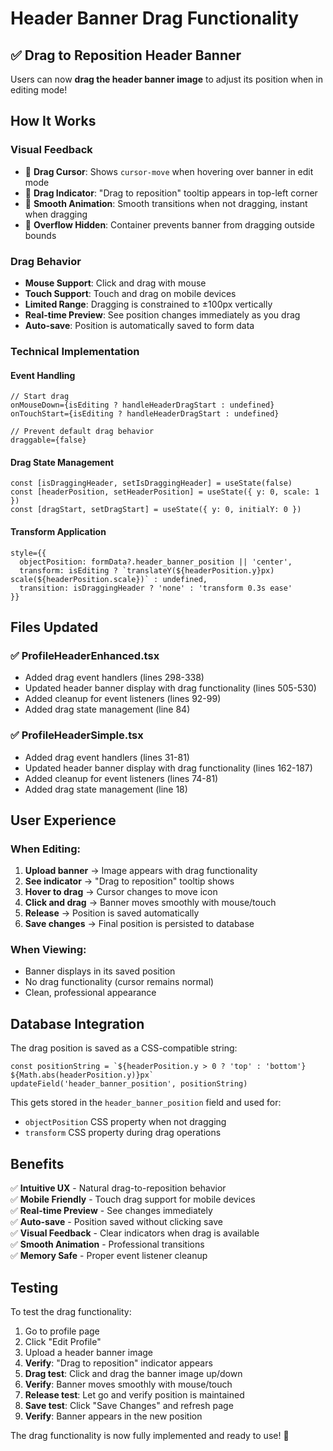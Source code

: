 # Header Banner Drag Functionality

## ✅ **Drag to Reposition Header Banner**

Users can now **drag the header banner image** to adjust its position when in editing mode!

## How It Works

### **Visual Feedback**
- 🎯 **Drag Cursor**: Shows `cursor-move` when hovering over banner in edit mode
- 🎯 **Drag Indicator**: "Drag to reposition" tooltip appears in top-left corner
- 🎯 **Smooth Animation**: Smooth transitions when not dragging, instant when dragging
- 🎯 **Overflow Hidden**: Container prevents banner from dragging outside bounds

### **Drag Behavior**
- **Mouse Support**: Click and drag with mouse
- **Touch Support**: Touch and drag on mobile devices
- **Limited Range**: Dragging is constrained to ±100px vertically
- **Real-time Preview**: See position changes immediately as you drag
- **Auto-save**: Position is automatically saved to form data

### **Technical Implementation**

#### **Event Handling**
```tsx
// Start drag
onMouseDown={isEditing ? handleHeaderDragStart : undefined}
onTouchStart={isEditing ? handleHeaderDragStart : undefined}

// Prevent default drag behavior
draggable={false}
```

#### **Drag State Management**
```tsx
const [isDraggingHeader, setIsDraggingHeader] = useState(false)
const [headerPosition, setHeaderPosition] = useState({ y: 0, scale: 1 })
const [dragStart, setDragStart] = useState({ y: 0, initialY: 0 })
```

#### **Transform Application**
```tsx
style={{
  objectPosition: formData?.header_banner_position || 'center',
  transform: isEditing ? `translateY(${headerPosition.y}px) scale(${headerPosition.scale})` : undefined,
  transition: isDraggingHeader ? 'none' : 'transform 0.3s ease'
}}
```

## Files Updated

### ✅ **ProfileHeaderEnhanced.tsx**
- Added drag event handlers (lines 298-338)
- Updated header banner display with drag functionality (lines 505-530)
- Added cleanup for event listeners (lines 92-99)
- Added drag state management (line 84)

### ✅ **ProfileHeaderSimple.tsx**
- Added drag event handlers (lines 31-81)
- Updated header banner display with drag functionality (lines 162-187)
- Added cleanup for event listeners (lines 74-81)
- Added drag state management (line 18)

## User Experience

### **When Editing:**
1. **Upload banner** → Image appears with drag functionality
2. **See indicator** → "Drag to reposition" tooltip shows
3. **Hover to drag** → Cursor changes to move icon
4. **Click and drag** → Banner moves smoothly with mouse/touch
5. **Release** → Position is saved automatically
6. **Save changes** → Final position is persisted to database

### **When Viewing:**
- Banner displays in its saved position
- No drag functionality (cursor remains normal)
- Clean, professional appearance

## Database Integration

The drag position is saved as a CSS-compatible string:
```tsx
const positionString = `${headerPosition.y > 0 ? 'top' : 'bottom'} ${Math.abs(headerPosition.y)}px`
updateField('header_banner_position', positionString)
```

This gets stored in the `header_banner_position` field and used for:
- `objectPosition` CSS property when not dragging
- `transform` CSS property during drag operations

## Benefits

✅ **Intuitive UX** - Natural drag-to-reposition behavior  
✅ **Mobile Friendly** - Touch drag support for mobile devices  
✅ **Real-time Preview** - See changes immediately  
✅ **Auto-save** - Position saved without clicking save  
✅ **Visual Feedback** - Clear indicators when drag is available  
✅ **Smooth Animation** - Professional transitions  
✅ **Memory Safe** - Proper event listener cleanup  

## Testing

To test the drag functionality:
1. Go to profile page
2. Click "Edit Profile"
3. Upload a header banner image
4. **Verify**: "Drag to reposition" indicator appears
5. **Drag test**: Click and drag the banner image up/down
6. **Verify**: Banner moves smoothly with mouse/touch
7. **Release test**: Let go and verify position is maintained
8. **Save test**: Click "Save Changes" and refresh page
9. **Verify**: Banner appears in the new position

The drag functionality is now fully implemented and ready to use! 🎉
